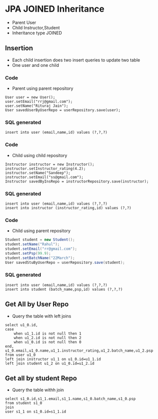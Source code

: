 # JPA JOINED Inheritance

- Parent User 
- Child Instructor,Student 
- Inheritance type JOINED
## Insertion
- Each child insertion does two insert queries to update two table
- One user and one child

### Code
- Parent using parent repository
```
User user = new User();
user.setEmail("rrj@gmail.com");
user.setName("Rituraj Jain");
User savedUserByUserRepo = userRepository.save(user);
```
### SQL generated

```
insert into user (email,name,id) values (?,?,?)
```

### Code
- Child using child repository
```
Instructor instructor = new Instructor();
instructor.setInstructor_rating(4.2);
instructor.setName("Sandeep");
instructor.setEmail("ss@gmail.com");
Instructor savedByInsRepo = instructorRepository.save(instructor);
```
### SQL generated

```
insert into user (email,name,id) values (?,?,?)
insert into instructor (instructor_rating,id) values (?,?)
```

### Code
- Child using parent repository
```java
Student student = new Student();
student.setName("Rahul");
student.setEmail("rr@gmail.com");
student.setPsp(99.9);
student.setBatchName("22March");
User savedStuByUserRepo = userRepository.save(student);
```
### SQL generated

```
insert into user (email,name,id) values (?,?,?)
insert into student (batch_name,psp,id) values (?,?,?)
```

## Get All by User Repo
- Query the table with left joins
```
select u1_0.id,
case 
    when u1_1.id is not null then 1 
    when u1_2.id is not null then 2 
    when u1_0.id is not null then 0 
end,
u1_0.email,u1_0.name,u1_1.instructor_rating,u1_2.batch_name,u1_2.psp from user u1_0 
left join instructor u1_1 on u1_0.id=u1_1.id 
left join student u1_2 on u1_0.id=u1_2.id
```
## Get all by student Repo
- Query the table withh join
```
select s1_0.id,s1_1.email,s1_1.name,s1_0.batch_name,s1_0.psp 
from student s1_0 
join 
user s1_1 on s1_0.id=s1_1.id
```